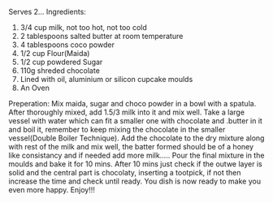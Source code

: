 Serves 2...
Ingredients:
1. 3/4 cup milk, not too hot, not too cold
2. 2 tablespoons salted butter at room temperature
3. 4 tablespoons coco powder
4. 1/2 cup Flour(Maida)
5. 1/2 cup powdered Sugar
6. 110g shreded chocolate
7. Lined with oil, aluminium or silicon cupcake moulds
8. An Oven

Preperation:
Mix maida, sugar and choco powder in a bowl with a spatula.
After thoroughly mixed, add 1.5/3 milk into it and mix well.
Take a large vessel with water which can fit a smaller one with chocolate and .butter in it and boil it, remember to keep mixing the chocolate in the smaller vessel(Double Boiler Technique).
Add the chocolate to the dry mixture along with rest of the milk and mix well, the batter formed should be of a honey like consistancy and if needed add more milk.....
Pour the final mixture in the moulds and bake it for 10 mins. After 10 mins just check if the outwe layer is solid and the central part is chocolaty, inserting a tootpick, if not then increase the time and check until ready.
You dish is now ready to make you even more happy.
Enjoy!!!
